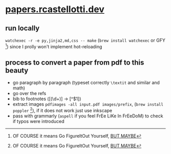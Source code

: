 
# [papers.rcastellotti.dev](https://papers.rcastellotti.dev)

## run locally
`watchexec -r -e py,jinja2,md,css -- make` (`brew install watchexec` or GFY [^1]) since I prolly won't implement hot-reloading

## process to convert a paper from pdf to this beauty
+ go paragraph by paragraph (typeset correctly `\textit` and similar and math)
+ go over the refs
+ bib to footnotes (\[(\d+)\] -> [^$1])
+ extract images `pdfimages -all input.pdf images/prefix`, (`brew install poppler` [^1]), if it does not work just use inkscape
+ pass with grammarly (`aspell` if you feel FrEe LiKe In FrEeDoM) to check if typos were introduced

[^1]: OF COURSE it means Go FigureItOut Yourself, [BUT MAYBE](https://www.urbandictionary.com/define.php?term=GFY)